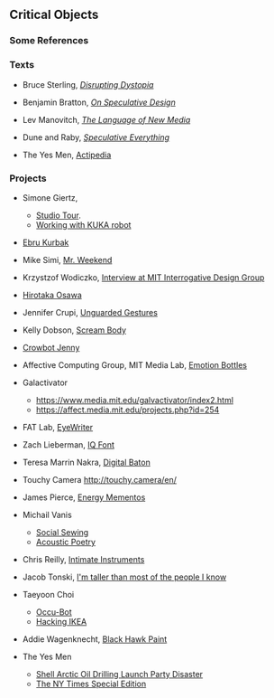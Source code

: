 ## Critical Objects

### Some References


### Texts
- Bruce Sterling, [_Disrupting Dystopia_](
https://soundcloud.com/officialsxsw/disrupting-dystopia-the-bruce-sterling-talk-sxsw-2018)

- Benjamin Bratton, [_On Speculative Design_](
http://dismagazine.com/discussion/81971/on-speculative-design-benjamin-h-bratton/)

- Lev Manovitch, [_The Language of New Media_](/readings/manovich--language-new-media.pdf)

- Dune and Raby, [_Speculative Everything_](/readings/dunne-raby--speculative-everything.pdf)

- The Yes Men, [Actipedia](https://actipedia.org/)


### Projects

- Simone Giertz,
  - [Studio Tour](https://youtubes.ge/watch/3o2IeUK0dH8).
  - [Working with KUKA robot](https://www.youtube.com/watch?v=_0yp8RYUIcA)

- [Ebru Kurbak](http://ebrukurbak.net/)

- Mike Simi, [Mr. Weekend](https://vimeo.com/20853207)

- Krzystzof Wodiczko, [Interview at MIT Interrogative Design Group](https://art21.org/watch/extended-play/krzysztof-wodiczko-designer-adam-whiton-short/)

- [Hirotaka Osawa](https://www.youtube.com/watch?v=GhvHxz1NePQ)

- Jennifer Crupi, [Unguarded Gestures](https://ablersite.org/2013/03/19/jennifer-crupis-unguarded-gestures/)

- Kelly Dobson, [Scream Body](http://web.media.mit.edu/~monster/screambody/)

- [Crowbot Jenny](http://sputniko.com/2011/08/crowbot-jenny-2011/)

- Affective Computing Group, MIT Media Lab, [Emotion Bottles](https://affect.media.mit.edu/projects.php?id=1789)

- Galactivator
  - <https://www.media.mit.edu/galvactivator/index2.html>
  - <https://affect.media.mit.edu/projects.php?id=254>

- FAT Lab, [EyeWriter](https://vimeo.com/70932989)

- Zach Lieberman, [IQ Font](http://thesystemis.com/projects/iq-font/)

- Teresa Marrin Nakra, [Digital Baton](https://www.youtube.com/watch?v=JCWniI19yZo)

- Touchy Camera <http://touchy.camera/en/>

- James Pierce, [Energy Mementos](http://jamesjpierce.com/Energy-Mementos)

- Michail Vanis
  - [Social Sewing](http://mikevanis.com/social-sewing)
  - [Acoustic Poetry](https://www.youtube.com/watch?v=c55D09vs_gE&t=11s)

- Chris Reilly, [Intimate Instruments](http://chris-reilly.org/art/intimate-instruments/)

- Jacob Tonski, [I'm taller than most of the people I know](http://jacobtonski.com/tallerthanmost/)

- Taeyoon Choi
  - [Occu-Bot](http://taeyoonchoi.com/2011/12/occu-bot-and-financier-bot/)
  - [Hacking IKEA](http://taeyoonchoi.com/2011/12/hacking-i-k-e-a/)

- Addie Wagenknecht, [Black Hawk Paint](https://vimeo.com/91807712)

- The Yes Men
  - [Shell Arctic Oil Drilling Launch Party Disaster](https://www.treehugger.com/energy-disasters/shell-arctic-oil-drilling-launch-party-disaster.html)
  - [The NY Times Special Edition](https://visitsteve.com/made/the-ny-times-special-edition/)
